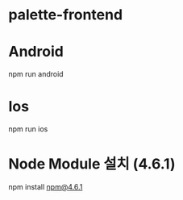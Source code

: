 # palette-frontend

# Android
npm run android

# Ios
npm run ios

# Node Module 설치 (4.6.1)
npm install npm@4.6.1
